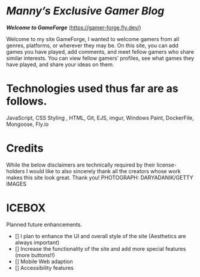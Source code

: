 # ***Manny’s Exclusive Gamer Blog*** 
***Welcome to GameForge*** (https://gamer-forge.fly.dev/)

Welcome to my site GameForge,
I wanted to welcome gamers from all genres, platforms, or wherever they may be.
On this site, you can add games you have played, add comments, and meet fellow gamers who share similar interests.
You can view fellow gamers’ profiles, see what games they have played, and share your ideas on them.


# Technologies used thus far are as follows.

JavaScript,
CSS Styling ,
HTML,
Git,
EJS,
imgur,
Windows Paint,
DockerFile,
Mongoose,
Fly.io
# Credits
While the below disclaimers are technically required by their license-holders I would like to also sincerely thank all the creators whose work makes this site look great. Thank you!
PHOTOGRAPH: DARYADANIK/GETTY IMAGES
# ICEBOX

Planned future enhancements.
- [] I plan to enhance the UI and overall style of the site (Aesthetics are always important)
- [] Increase the functionality of the site and add more special features (more buttons!!)
- [] Mobile Web adaption
- [] Accessibility features 
